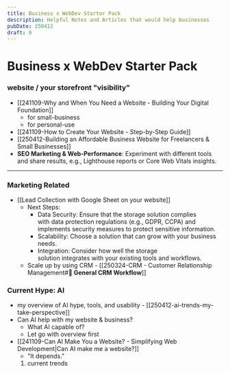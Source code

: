 ```yaml
---
title: Business x WebDev Starter Pack
description: Helpful Notes and Articles that would help businesses
pubDate: 250412
draft: 0
---
```


# Business x WebDev Starter Pack

### website / your storefront "visibility"
- [[241109-Why and When You Need a Website - Building Your Digital Foundation]]
	- for small-business
	- for personal-use
- [[241109-How to Create Your Website - Step-by-Step Guide]]
- [[250412-Building an Affordable Business Website for Freelancers & Small Businesses]]
- **SEO Marketing & Web-Performance**: Experiment with different tools and share results, e.g., Lighthouse reports or Core Web Vitals insights.

---

### Marketing Related
- [[Lead Collection with Google Sheet on your website]]
	- Next Steps:
		- Data Security: Ensure that the storage solution complies with data protection regulations (e.g., GDPR, CCPA) and implements security measures to protect sensitive information.
		- Scalability: Choose a solution that can grow with your business needs.
		- Integration: Consider how well the storage solution integrates with your existing tools and workflows.
	- Scale up by using CRM - [[250324-CRM - Customer Relationship Management#**🔁 General CRM Workflow**]]

### Current Hype: AI
- my overview of AI hype, tools, and usability - [[250412-ai-trends-my-take-perspective]] 
- Can AI help with my website & business?
	- What AI capable of?
	- Let go with overview first
- [[241109-Can AI Make You a Website? - Simplifying Web Development|Can AI make me a website?]]
	- "It depends."
	1. current trends